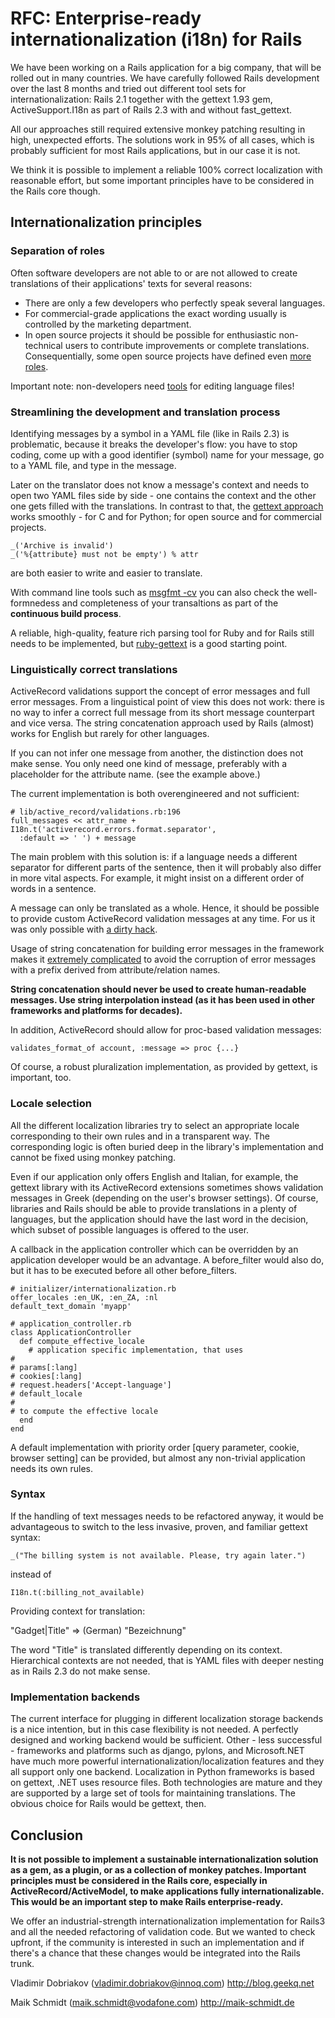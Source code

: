 RFC: Enterprise-ready internationalization (i18n) for Rails
===========================================================

We have been working on a Rails application for a big company, that will be
rolled out in many countries. We have carefully followed Rails development over
the last 8 months and tried out different tool sets for internationalization:
Rails 2.1 together with the gettext 1.93 gem, ActiveSupport.I18n as part of
Rails 2.3 with and without fast_gettext.

All our approaches still required extensive monkey patching resulting in high,
unexpected efforts. The solutions work in 95% of all cases, which is probably
sufficient for most Rails applications, but in our case it is not.

We think it is possible to implement a reliable 100% correct localization with
reasonable effort, but some important principles have to be considered in the
Rails core though.


Internationalization principles
-------------------------------

### Separation of roles

Often software developers are not able to or are not allowed to create
translations of their applications' texts for several reasons:

* There are only a few developers who perfectly speak several languages.
* For commercial-grade applications the exact wording usually is controlled by
  the marketing department.
* In open source projects it should be possible for enthusiastic non-technical
  users to contribute improvements or complete translations. Consequentially,
  some open source projects have defined even [more roles][gnome-roles].

Important note: non-developers need [tools][poedit] for editing language files!


### Streamlining the development and translation process

Identifying messages by a symbol in a YAML file (like in Rails 2.3) is
problematic, because it breaks the developer's flow: you have to stop coding,
come up with a good identifier (symbol) name for your message, go to a YAML
file, and type in the message.

Later on the translator does not know a message's context and needs to open
two YAML files side by side - one contains the context and the other one gets
filled with the translations. In contrast to that, the [gettext
approach][gettext-approach] works smoothly - for C and for Python; for open
source and for commercial projects.

    _('Archive is invalid')
    _('%{attribute} must not be empty') % attr

are both easier to write and easier to translate.

With command line tools such as [msgfmt -cv][msgfmt] you can also check the
well-formnedess and completeness of your transaltions as part of the
**continuous build process**.

A reliable, high-quality, feature rich parsing tool for Ruby and for Rails
still needs to be implemented, but [ruby-gettext][] is a good starting point.


### Linguistically correct translations

ActiveRecord validations support the concept of error messages and full error
messages. From a linguistical point of view this does not work: there is no
way to infer a correct full message from its short message counterpart and
vice versa. The string concatenation approach used by Rails (almost) works for
English but rarely for other languages. 

If you can not infer one message from another, the distinction does not make
sense. You only need one kind of message, preferably with a placeholder for
the attribute name. (see the example above.)

The current implementation is both overengineered and not sufficient:

    # lib/active_record/validations.rb:196
    full_messages << attr_name + I18n.t('activerecord.errors.format.separator',
      :default => ' ') + message

The main problem with this solution is: if a language needs a different
separator for different parts of the sentence, then it will probably also
differ in more vital aspects. For example, it might insist on a different
order of words in a sentence.

A message can only be translated as a whole. Hence, it should be possible to
provide custom ActiveRecord validation messages at any time. For us it was
only possible with [a dirty hack][custom-validation-messages].

Usage of string concatenation for building error messages in the framework
makes it [extremely complicated][remove-prefix] to avoid the corruption of
error messages with a prefix derived from attribute/relation names.

**String concatenation should never be used to create human-readable messages.
Use string interpolation instead (as it has been used in other frameworks and
platforms for decades).**

In addition, ActiveRecord should allow for proc-based validation messages:

    validates_format_of account, :message => proc {...}

Of course, a robust pluralization implementation, as provided by gettext, is
important, too.


### Locale selection

All the different localization libraries try to select an appropriate locale
corresponding to their own rules and in a transparent way. The corresponding
logic is often buried deep in the library's implementation and cannot be fixed
using monkey patching.

Even if our application only offers English and Italian, for example, the
gettext library with its ActiveRecord extensions sometimes shows validation
messages in Greek (depending on the user's browser settings). Of course,
libraries and Rails should be able to provide translations in a plenty of
languages, but the application should have the last word in the decision,
which subset of possible languages is offered to the user.

A callback in the application controller which can be overridden by an
application developer would be an advantage. A before_filter would also do,
but it has to be executed before all other before_filters.

    # initializer/internationalization.rb
    offer_locales :en_UK, :en_ZA, :nl
    default_text_domain 'myapp'

    # application_controller.rb
    class ApplicationController
      def compute_effective_locale
        # application specific implementation, that uses
	#
	# params[:lang]
	# cookies[:lang]
	# request.headers['Accept-language']
	# default_locale
	#
	# to compute the effective locale
      end
    end

A default implementation with priority order [query parameter, cookie, browser
setting] can be provided, but almost any non-trivial application needs its own
rules.


### Syntax

If the handling of text messages needs to be refactored anyway, it would be
advantageous to switch to the less invasive, proven, and familiar gettext
syntax:

    _("The billing system is not available. Please, try again later.")

instead of 

    I18n.t(:billing_not_available)

Providing context for translation:

   "Gadget|Title" => (German) "Bezeichnung"

The word "Title" is translated differently depending on its context.
Hierarchical contexts are not needed, that is YAML files with deeper nesting
as in Rails 2.3 do not make sense.


### Implementation backends

The current interface for plugging in different localization storage backends
is a nice intention, but in this case flexibility is not needed. A perfectly
designed and working backend would be sufficient. Other - less successful -
frameworks and platforms such as django, pylons, and Microsoft.NET have much
more powerful internationalization/localization features and they all support
only one backend. Localization in Python frameworks is based on gettext, .NET
uses resource files. Both technologies are mature and they are supported by a
large set of tools for maintaining translations. The obvious choice for Rails
would be gettext, then.


Conclusion
----------

**It is not possible to implement a sustainable internationalization solution as
a gem, as a plugin, or as a collection of monkey patches. Important principles
must be considered in the Rails core, especially in ActiveRecord/ActiveModel,
to make applications fully internationalizable. This would be an important 
step to make Rails enterprise-ready.**

We offer an industrial-strength internationalization implementation for Rails3
and all the needed refactoring of validation code. But we wanted to check
upfront, if the community is interested in such an implementation and if
there's a chance that these changes would be integrated into the Rails trunk.

Vladimir Dobriakov (vladimir.dobriakov@innoq.com)
<http://blog.geekq.net>

Maik Schmidt (maik.schmidt@vodafone.com)
<http://maik-schmidt.de>
 

[gnome-roles]: http://live.gnome.org/TranslationProject/LocalisationGuide#head-99ad8844377d7c12dcff787e4701d6109bdce69b 
[poedit]: http://www.poedit.net/
[gettext-approach]: http://www.gnu.org/software/gettext/manual/gettext.html#Mark-Keywords
[msgfmt]: http://www.gnu.org/software/gettext/manual/gettext.html#msgfmt-Invocation
[remove-prefix]: http://blog.geekq.net/2009/04/09/i18n-remove-validation-message-prefix/
[custom-validation-messages]: http://blog.geekq.net/2009/04/08/activerecord-i18n-validation-message/
[ruby-gettext]: http://rubyforge.org/projects/gettext/

